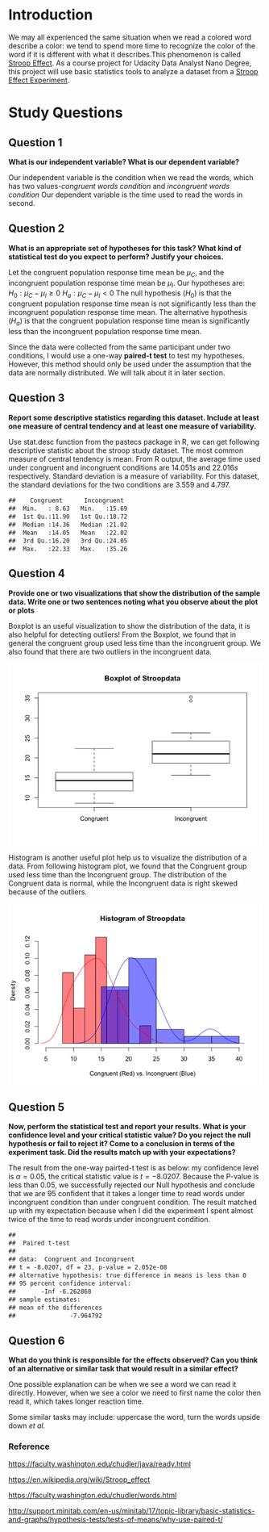 Introduction
============

We may all experienced the same situation when we read a colored word
describe a color: we tend to spend more time to recognize the color of
the word if it is different with what it describes.This phenomenon is
called [Stroop Effect](https://en.wikipedia.org/wiki/Stroop_effect). As
a course project for Udacity Data Analyst Nano Degree, this project will
use basic statistics tools to analyze a dataset from a [Stroop Effect
Experiment](https://faculty.washington.edu/chudler/java/ready.html).

Study Questions
===============

Question 1
----------

**What is our independent variable? What is our dependent variable?**

Our independent variable is the condition when we read the words, which
has two values-*congruent words condition* and *incongruent words
condition* Our dependent variable is the time used to read the words in
second.

Question 2
----------

**What is an appropriate set of hypotheses for this task? What kind of
statistical test do you expect to perform? Justify your choices.**

Let the congruent population response time mean be *μ*<sub>*C*</sub>,
and the incongruent population response time mean be *μ*<sub>*I*</sub>.
Our hypotheses are:
*H*<sub>0</sub> : *μ*<sub>*C*</sub> − *μ*<sub>*I*</sub> ≥ 0
*H*<sub>*a*</sub> : *μ*<sub>*C*</sub> − *μ*<sub>*I*</sub> &lt; 0
 The null hypothesis (*H*<sub>0</sub>) is that the congruent population
response time mean is not significantly less than the incongruent
population response time mean. The alternative hypothesis
(*H*<sub>*a*</sub>) is that the congruent population response time mean
is significantly less than the incongruent population response time
mean.

Since the data were collected from the same participant under two
conditions, I would use a one-way **paired-t test** to test my
hypotheses. However, this method should only be used under the
assumption that the data are normally distributed. We will talk about it
in later section.

Question 3
----------

**Report some descriptive statistics regarding this dataset. Include at
least one measure of central tendency and at least one measure of
variability.**

Use stat.desc function from the pastecs package in R, we can get
following descriptive statistic about the stroop study dataset. The most
common measure of central tendency is mean. From R output, the average
time used under congruent and incongruent conditions are 14.051*s* and
22.016*s* respectively. Standard deviation is a measure of variability.
For this dataset, the standard deviations for the two conditions are
3.559 and 4.797.

    ##    Congruent      Incongruent   
    ##  Min.   : 8.63   Min.   :15.69  
    ##  1st Qu.:11.90   1st Qu.:18.72  
    ##  Median :14.36   Median :21.02  
    ##  Mean   :14.05   Mean   :22.02  
    ##  3rd Qu.:16.20   3rd Qu.:24.05  
    ##  Max.   :22.33   Max.   :35.26

Question 4
----------

**Provide one or two visualizations that show the distribution of the
sample data. Write one or two sentences noting what you observe about
the plot or plots**

Boxplot is an useful visualization to show the distribution of the data,
it is also helpful for detecting outliers! From the Boxplot, we found
that in general the congruent group used less time than the incongruent
group. We also found that there are two outliers in the incongruent
data.

![](unnamed-chunk-2-1.png)

Histogram is another useful plot help us to visualize the distribution
of a data. From following histogram plot, we found that the Congruent
group used less time than the Incongruent group. The distribution of the
Congruent data is normal, while the Incongruent data is right skewed
because of the outliers.

![](unnamed-chunk-3-1.png)

Question 5
----------

**Now, perform the statistical test and report your results. What is
your confidence level and your critical statistic value? Do you reject
the null hypothesis or fail to reject it? Come to a conclusion in terms
of the experiment task. Did the results match up with your
expectations?**

The result from the one-way pairted-t test is as below: my confidence
level is *α* = 0.05, the critical statistic value is *t* = −8.0207.
Because the P-value is less than 0.05, we successfully rejected our Null
hypothesis and conclude that we are 95 confident that it takes a longer
time to read words under incongruent condition than under congruent
condition. The result matched up with my expectation because when I did
the experiment I spent almost twice of the time to read words under
incongruent condition.

    ## 
    ##  Paired t-test
    ## 
    ## data:  Congruent and Incongruent
    ## t = -8.0207, df = 23, p-value = 2.052e-08
    ## alternative hypothesis: true difference in means is less than 0
    ## 95 percent confidence interval:
    ##       -Inf -6.262868
    ## sample estimates:
    ## mean of the differences 
    ##               -7.964792

Question 6
----------

**What do you think is responsible for the effects observed? Can you
think of an alternative or similar task that would result in a similar
effect?**

One possible explanation can be when we see a word we can read it
directly. However, when we see a color we need to first name the color
then read it, which takes longer reaction time.

Some similar tasks may include: uppercase the word, turn the words
upside down *et al.*

### Reference

<https://faculty.washington.edu/chudler/java/ready.html>

<https://en.wikipedia.org/wiki/Stroop_effect>

<https://faculty.washington.edu/chudler/words.html>

<http://support.minitab.com/en-us/minitab/17/topic-library/basic-statistics-and-graphs/hypothesis-tests/tests-of-means/why-use-paired-t/>
